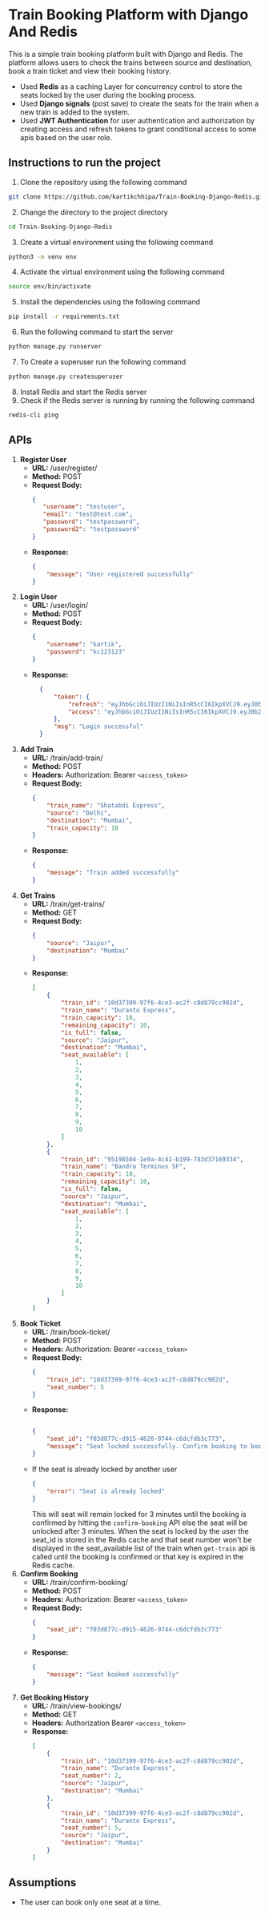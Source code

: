 # Train Booking Platform with Django And Redis
This is a simple train booking platform built with Django and Redis. The platform allows users to check the trains between source and destination, book a train ticket and view their booking history. 
- Used **Redis** as a caching Layer for concurrency control to store the seats locked by the user during the booking process. 
- Used **Django signals** (post save) to create the seats for the train when a new train is added to the system.  
- Used **JWT Authentication** for user authentication and authorization by creating access and refresh tokens to grant conditional access to some apis based on the user role.

## Instructions to run the project
1. Clone the repository using the following command
```bash 
git clone https://github.com/kartikchhipa/Train-Booking-Django-Redis.git
```
2. Change the directory to the project directory
```bash
cd Train-Booking-Django-Redis
```
3. Create a virtual environment using the following command
```bash
python3 -m venv env
```
4. Activate the virtual environment using the following command
```bash
source env/bin/activate
```
5. Install the dependencies using the following command
```bash
pip install -r requirements.txt
```
6. Run the following command to start the server
```bash
python manage.py runserver
```
7. To Create a superuser run the following command
```bash
python manage.py createsuperuser
```
8. Install Redis and start the Redis server
9. Check if the Redis server is running by running the following command
```bash
redis-cli ping
```


## APIs
1. **Register User**
   - **URL:** /user/register/
   - **Method:** POST
   - **Request Body:**
     ```json
     {
        "username": "testuser",
        "email": "test@test.com",
        "password": "testpassword",
        "password2": "testpassword"
     }
        ```
    - **Response:**
        ```json
        {
            "message": "User registered successfully"
        }
        ```
2. **Login User**
    - **URL:** /user/login/
    - **Method:** POST
    - **Request Body:**
      ```json
      {
          "username": "kartik",
          "password": "kc123123"
      }
      ```
     - **Response:**
          ```json
            {
                "token": {
                    "refresh": "eyJhbGciOiJIUzI1NiIsInR5cCI6IkpXVCJ9.eyJ0b2tlbl90eXBlIjoicmVmcmVzaCIsImV4cCI6MTcxMzU0NjcwMSwiaWF0IjoxNzEzNDYwMzAxLCJqdGkiOiJjYWViZTEzMTI2OGY0ODAxYjg2YzhiNmU5ODMzMGI3YyIsInVzZXJfaWQiOiJiMTZmYmM0YS1hZmEyLTRiZDYtOGUxYi05N2Y2ZjFmZTc5OTIifQ.v128NocN1JHxx0kCAOhGVTjgUFn5WdPsF_vAZ599aQ0",
                    "access": "eyJhbGciOiJIUzI1NiIsInR5cCI6IkpXVCJ9.eyJ0b2tlbl90eXBlIjoiYWNjZXNzIiwiZXhwIjoxNzEzNDYxNTAxLCJpYXQiOjE3MTM0NjAzMDEsImp0aSI6ImRiMDkzNjRjM2M5MTRiNGFiY2YzNTgyMjcxMjgyYzUwIiwidXNlcl9pZCI6ImIxNmZiYzRhLWFmYTItNGJkNi04ZTFiLTk3ZjZmMWZlNzk5MiJ9._CzGACDzQDdqc2y8CQ4C_qbtEqMGoHLCZeMafUY5d3A"
                },
                "msg": "Login successful"
            }
         ```
3. **Add Train**
    - **URL:** /train/add-train/
    - **Method:** POST
    - **Headers:** Authorization: Bearer ```<access_token>```
    - **Request Body:**
      ```json
      {
          "train_name": "Shatabdi Express",
          "source": "Delhi",
          "destination": "Mumbai",
          "train_capacity": 10
      }
      ```
    - **Response:**
        ```json
        {
            "message": "Train added successfully"
        }
        ```
4. **Get Trains**
    - **URL:** /train/get-trains/
    - **Method:** GET
    - **Request Body:**
      ```json
      {
          "source": "Jaipur",
          "destination": "Mumbai"
      }
      ```
    - **Response:**
        ```json
        [
            {
                "train_id": "10d37399-97f6-4ce3-ac2f-c8d879cc902d",
                "train_name": "Duranto Express",
                "train_capacity": 10,
                "remaining_capacity": 10,
                "is_full": false,
                "source": "Jaipur",
                "destination": "Mumbai",
                "seat_available": [
                    1,
                    2,
                    3,
                    4,
                    5,
                    6,
                    7,
                    8,
                    9,
                    10
                ]
            },
            {
                "train_id": "95198504-1e9a-4c41-b199-783d37169334",
                "train_name": "Bandra Terminus SF",
                "train_capacity": 10,
                "remaining_capacity": 10,
                "is_full": false,
                "source": "Jaipur",
                "destination": "Mumbai",
                "seat_available": [
                    1,
                    2,
                    3,
                    4,
                    5,
                    6,
                    7,
                    8,
                    9,
                    10
                ]
            }
        ]
        ```
5. **Book Ticket**
    - **URL:** /train/book-ticket/
    - **Method:** POST
    - **Headers:** Authorization: Bearer ```<access_token>```
    - **Request Body:**
      ```json
      {
          "train_id": "10d37399-97f6-4ce3-ac2f-c8d879cc902d",
          "seat_number": 5
      }
      ```
    - **Response:**
        ```json
        
        {
            "seat_id": "f03d877c-d915-4626-9744-c6dcfdb3c773",
            "message": "Seat locked successfully. Confirm booking to book the seat"
        }
        ```
    - If the seat is already locked by another user
        ```json
        {
            "error": "Seat is already locked"
        }
        ```
        This will seat will remain locked for 3 minutes until the booking is confirmed by hitting the ```confirm-booking``` API else the seat will be unlocked after 3 minutes.
        When the seat is locked by the user the seat_id is stored in the Redis cache and that seat number won't be displayed in the seat_available list of the train when ```get-train``` api is called until the booking is confirmed or that key is expired in the Redis cache.
6. **Confirm Booking**
    - **URL:** /train/confirm-booking/
    - **Method:** POST
    - **Headers:** Authorization: Bearer ```<access_token>```
    - **Request Body:**
      ```json
      {
          "seat_id": "f03d877c-d915-4626-9744-c6dcfdb3c773"
      }
      ```
    - **Response:**
        ```json
        {
            "message": "Seat booked successfully"
        }
        ```
7. **Get Booking History**
    - **URL:** /train/view-bookings/
    - **Method:** GET
    - **Headers:** Authorization Bearer ```<access_token>```
    - **Response:**
        ```json
        [
            {
                "train_id": "10d37399-97f6-4ce3-ac2f-c8d879cc902d",
                "train_name": "Duranto Express",
                "seat_number": 2,
                "source": "Jaipur",
                "destination": "Mumbai"
            },
            {
                "train_id": "10d37399-97f6-4ce3-ac2f-c8d879cc902d",
                "train_name": "Duranto Express",
                "seat_number": 5,
                "source": "Jaipur",
                "destination": "Mumbai"
            }
        ]
        ```

## Assumptions 
- The user can book only one seat at a time.


    
